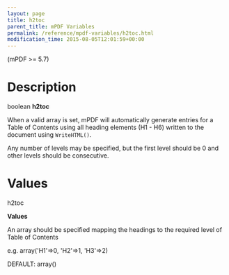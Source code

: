 ```yaml
---
layout: page
title: h2toc
parent_title: mPDF Variables
permalink: /reference/mpdf-variables/h2toc.html
modification_time: 2015-08-05T12:01:59+00:00
---
```


(mPDF >= 5.7)

# Description

boolean **h2toc**

When a valid array is set, mPDF will automatically generate entries for a Table of Contents using all heading elements (H1 - H6) written to the document using `WriteHTML()`.

Any number of levels may be specified, but the first level should be 0 and other levels should be consecutive.

# Values

<span class="parameter">h2toc</span>

**Values**

An array should be specified mapping the headings to the required level of Table of Contents

e.g. array('H1'=&gt;0, 'H2'=&gt;1, 'H3'=&gt;2)

<span class="smallblock">DEFAULT:</span> array()

